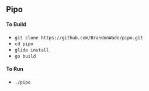 ## Pipo

#### To Build

- `git clone https://github.com/BrandonWade/pipo.git`
- `cd pipo`
- `glide install`
- `go build`

#### To Run

- `./pipo`
